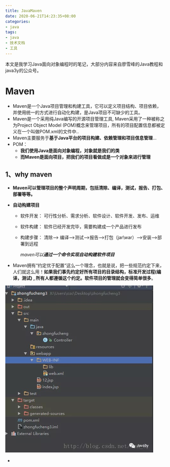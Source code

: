 ```yaml
---
title: JavaMaven
date: 2020-06-21T14:23:35+08:00
categories:
- java
tags:
- java
- 技术文档
- 工具
---
```

本文是我学习Java面向对象编程时的笔记，大部分内容来自廖雪峰的Java教程和java3y的公众号。

<!-- more -->

# Maven

- Maven是一个Java项目管理和构建工具，它可以定义项目结构、项目依赖，并使用统一的方式进行自动化构建，是Java项目不可缺少的工具。
- Maven是一个采用纯Java编写的开源项目管理工具, Maven采用了一种被称之为Project Object Model (POM)概念来管理项目，所有的项目配置信息都被定义在一个叫做POM.xml的文件中..
- Maven主要服务于**基于Java平台的项目构建、依赖管理和项目信息管理**…
- POM：
  - **我们使用Java是面向对象编程，对象就是我们的类**
  - **而Maven是面向项目，把我们的项目看做成是一个对象来进行管理**

## 1、why maven

- **Maven可以管理项目的整个声明周期，包括清除、编译，测试，报告、打包、部署等等。**

- **自动构建项目**

  - 软件开发： 可行性分析、需求分析、软件设计、软件开发、发布、运维

  - 软件构建： 软件已经开发完毕，需要构建成一个产品进行发布
  - 构建步骤： 清除--> 编译-->测试-->报告-->打包（jar\war）-->安装-->部署到远程 

    *maven可以**通过一个命令实现自动构建软件项目***

- Maven拥有“约定优于配置“这么一个理念，也就是说，把一些规范约定下来，人们就这么用！**如果我们事先约定好所有项目的目录结构，标准开发过程(编译，测试) , 所有人都遵循这个约定。软件项目的管理就会变得简单很多**。

![maven目录结构](https://raw.githubusercontent.com/920408194/pic/master/img/20200616113717.png)

- 


